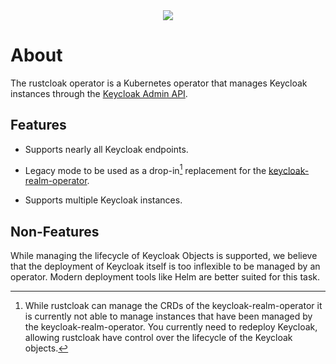 <div align="center">
    <a href="/"><img src="https://github.com/withlazers/rustcloak-operator/raw/refs/heads/main/icon.svg"></a>
</div>

# About

The rustcloak operator is a Kubernetes operator that manages Keycloak instances 
through the [Keycloak Admin API][1].

## Features

* Supports nearly all Keycloak endpoints.

* Legacy mode to be used as a drop-in[^1] replacement for the [keycloak-realm-operator][2].

* Supports multiple Keycloak instances.

## Non-Features

While managing the lifecycle of Keycloak Objects is supported, we believe that the
deployment of Keycloak itself is too inflexible to be managed by an operator. Modern
deployment tools like Helm are better suited for this task.

[^1]: While rustcloak can manage the CRDs of the keycloak-realm-operator it is currently
      not able to manage instances that have been managed by the keycloak-realm-operator.
      You currently need to redeploy Keycloak, allowing rustcloak have control over the
      lifecycle of the Keycloak objects.

[1]: https://www.keycloak.org/docs-api/latest/rest-api/

[2]: https://github.com/keycloak/keycloak-realm-operator
